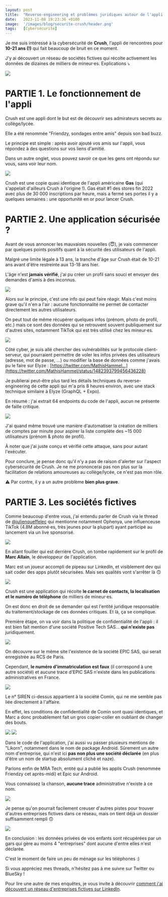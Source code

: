 ```yaml
---
layout: post
title:  "Reverse-engineering et problèmes juridiques autour de l'appli Crush"
date:   2023-11-08 19:23:36 +0100
image:  '/images/blog/securite-crush/header.png'
tags:   [Cybersécurité]
---
```


Je me suis intéressé à la cybersécurité de **Crush**, l'appli de rencontres pour **10-21 ans (!)** qui fait beaucoup de bruit en ce moment.

J'y ai découvert un réseau de sociétés fictives qui récolte activement les données de dizaines de milliers de mineur·es. Explications ⤵️ 

<div class="gallery-box">
  <div class="gallery">
  <img src="/images/blog/securite-crush/1722318972605903241-F-bmZzOWwAAHWt3.png" draggable="false">
  </div>
</div>

# PARTIE 1. Le fonctionnement de l'appli

Crush est une appli dont le but est de découvrir ses admirateurs secrets au collège/lycée. 

Elle a été renommée "Friendzy, sondages entre amis" depuis son bad buzz.

Le principe est simple : après avoir ajouté vos amis sur l'appli, vous répondez à des questions sur vos liens d'amitié.

Dans un autre onglet, vous pouvez savoir ce que les gens ont répondu sur vous, sans voir leur nom. 

<div class="gallery-box">
  <div class="gallery">
  <img src="/images/blog/securite-crush/1722318977555194056-F-bmjR_W8AAxL-P.png" draggable="false">
  </div>
</div>

Crush est une copie quasi identique de l'appli américaine **Gas** (qui s'appelait d'ailleurs Crush à l'origine !). Gas était #1 des stores fin 2022 avec plus de 30 000 inscriptions par heure, mais a fermé ses portes il y a quelques semaines : une opportunité en or pour lancer Crush.

# PARTIE 2. Une application sécurisée ?

Avant de vous annoncer les mauvaises nouvelles (😇), je vais commencer par quelques points positifs quant à la sécurité des utilisateurs de l'appli.

Malgré une limite légale à 13 ans, la tranche d'âge sur Crush était de 10-21 ans avant d'être restreinte aux 13-18 ans hier.

L'âge n'est **jamais vérifié**, j'ai pu créer un profil sans souci et envoyer des demandes d'amis à des inconnus. 

<div class="gallery-box">
  <div class="gallery">
  <img src="/images/blog/securite-crush/1722318984362578131-F-bmpYhXgAApvSI.jpg" draggable="false">
  </div>
</div>

Alors sur le principe, c'est une info qui peut faire réagir. Mais c'est moins grave qu'il n'en a l'air : aucune fonctionnalité ne permet de contacter directement les autres utilisateurs.

On peut tout de même récupérer quelques infos (prénom, photo de profil, etc.) mais ce sont des données qui se retrouvent souvent publiquement sur d'autres sites, notamment TikTok qui est très utilisé chez les mineur·es. 

<div class="gallery-box">
  <div class="gallery">
  <img src="/images/blog/securite-crush/1722318989097935147-F-bm4j9XUAADzQZ.jpg" draggable="false">
  </div>
</div>

Côté cyber, je suis allé chercher des vulnérabilités sur le protocole client-serveur, qui pourraient permettre de voler les infos privées des utilisateurs (adresse, mot de passe, ...) ou modifier la base de données comme j'avais pu le faire sur Elyze : [https://twitter.com/MathisHammel...](https://twitter.com/MathisHammel/status/1482393799456436228)

<blockquote class="twitter-tweet tw-align-center" data-conversation="none" data-dnt="true" data-theme="dark">
  <a href="https://twitter.com/MathisHammel/status/1482393799456436228"></a>
</blockquote>

Je publierai peut-être plus tard les détails techniques du reverse-engineering de cette appli qui m'a pris 8 heures environ, avec une stack technique similaire à Elyze (GraphQL + Expo).

En résumé : j'ai extrait 64 endpoints du code de l'appli, aucun ne présente de faille critique. 

<div class="gallery-box">
  <div class="gallery">
  <img src="/images/blog/securite-crush/1722318994970206260-F-bm-tmWAAEUnYH.jpg" draggable="false">
  </div>
</div>

J'ai quand même trouvé une manière d'automatiser la création de milliers de comptes par minute pour aspirer la liste complète des ~15 000 utilisateurs (prénom &amp; photo de profil).

À noter que j'ai juste conçu et vérifié cette attaque, sans pour autant l'exécuter.

Pour conclure, je pense donc qu'il n'y a pas de raison d'alerter sur l'aspect cybersécurité de Crush. Je ne me prononcerai pas non plus sur la facilitation de relations amoureuses au collège/lycée, ce n'est pas mon rôle.

⚠️ Par contre, il y a un autre problème **bien plus grave**.

# PARTIE 3. Les sociétés fictives

Comme beaucoup d'entre vous, j'ai entendu parler de Crush via le thread de <a href="https://twitter.com/julienqueffelec" target="_blank">@julienqueffelec</a> qui mentionne notamment Ophenya, une influenceuse TikTok (4.8M abonné·es, très jeunes pour la plupart) ayant participé au lancement via un live sponsorisé. 

<div class="gallery-box">
  <div class="gallery">
  <img src="/images/blog/securite-crush/1722319002834276501-F-bnFV1XIAE9Hsn.png" draggable="false">
  </div>
</div>

En allant fouiller qui est derrière Crush, on tombe rapidement sur le profil de **Marc Allain**, le développeur de l'application.

Marc est un joueur accompli de pipeau sur LinkedIn, et visiblement dev qui sait coder des apps plutôt sécurisées. Mais ses qualités vont s'arrêter là 🙃 

<div class="gallery-box">
  <div class="gallery">
  <img src="/images/blog/securite-crush/1722319005900238989-F-bfNdGXAAAImyS.jpg" draggable="false">
  </div>
</div>

Crush est une application qui récolte **le carnet de contacts, la localisation et le numéro de téléphone** de milliers de mineur·es.

On est donc en droit de se demander qui est l'entité juridique responsable du traitement/stockage de ces données critiques. Et là, ça se complique.

Première étape, on va voir dans la politique de confidentialité de l'appli : il est bien fait mention d'une société Positive Tech SAS... **qui n'existe pas** juridiquement. 

<div class="gallery-box">
  <div class="gallery">
  <img src="/images/blog/securite-crush/1722319011025654116-F-bnU8fW8AAItm7.jpg" draggable="false">
  </div>
</div>

On découvre sur le même site l'existence de la société EPIC SAS, qui serait enregistrée au RCS de Paris. 

Cependant, **le numéro d'immatriculation est faux** (il correspond à une autre société) et aucune trace d'EPIC SAS n'existe dans les publications administratives en France. 

<div class="gallery-box">
  <div class="gallery">
  <img src="/images/blog/securite-crush/1722319013710041118-F-bnYjiXAAAiaDL.jpg" draggable="false">
  </div>
</div>

Le n° SIREN ci-dessus appartient à la société Comin, qui ne me semble pas liée directement à l'affaire.

En effet, les conditions de confidentialité de Comin sont quasi identiques, et Marc a donc probablement fait un gros copier-coller en oubliant de changer des bouts. 

<div class="gallery-box">
  <div class="gallery">
  <img src="/images/blog/securite-crush/1722319016365056489-F-bndZ2XQAAk_Nt.png" draggable="false">
  <img src="/images/blog/securite-crush/1722319016365056489-F-bnkvTWQAAzVO6.png" draggable="false">
  </div>
</div>

Dans le code de l'application, j'ai aussi vu passer plusieurs mentions de "Likorn", notamment dans le nom de package Android. Sûrement un autre nom d'entreprise, qui n'est ici **pas non plus une société déclarée** (en plus d'être un nom de startup absolument cliché et naze).

Parlons enfin de MRA Tech, entité qui a publié les applis Crush (renommée Friendzy cet après-midi) et Epic sur Android.

Vous connaissez la chanson, **aucune trace** administrative n'existe à ce nom. 

<div class="gallery-box">
  <div class="gallery">
  <img src="/images/blog/securite-crush/1722319021842842009-F-bnqq1W4AEI2Wk.png" draggable="false">
  </div>
</div>

Je pense qu'on pourrait facilement creuser d'autres pistes pour trouver d'autres entreprises fictives dans ce réseau, mais on tient déjà un dossier suffisamment rempli 🙃 

<div class="gallery-box">
  <div class="gallery">
  <img src="/images/blog/securite-crush/1722319024644595714-F-bn7cCXUAAekiy.png" draggable="false">
  </div>
</div>

En conclusion : les données privées de vos enfants sont récupérées par un gars qui gère au moins 4 "entreprises" dont aucune d'entre elles n'est déclarée.

C'est le moment de faire un peu de ménage sur les téléphones :)

Si vous appréciez mes threads, n'hésitez pas à me suivre sur Twitter ou BlueSky !

Pour lire une autre de mes enquêtes, je vous invite à découvrir [comment j'ai découvert un réseau d'entreprises fictives sur LinkedIn](/blog/reseau-entreprises-fictives).